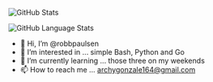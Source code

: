 ![GitHub Stats](https://github-readme-stats.vercel.app/api/?username=robbpaulsen&count_private=false&theme=gotham&showicons=true)

![GitHub Language Stats](https://github-readme-stats.vercel.app/api/top-langs/?username=robbpaulsen&langs_count=5&theme=gotham)

- 👋 Hi, I’m @robbpaulsen
- 👀 I’m interested in ... simple Bash, Python and Go
- 🌱 I’m currently learning ... those three on my weekends
- 📫 How to reach me ... archygonzale164@gmail.com
